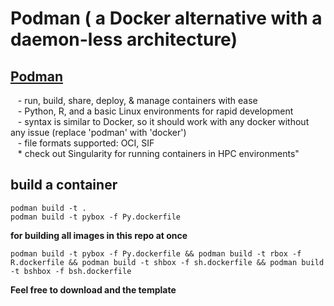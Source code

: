 # Podman ( a Docker alternative with a daemon-less architecture)

## [Podman](https://docs.podman.io/en/latest/)  
  
   - run, build, share, deploy, & manage containers with ease  
   - Python, R, and a basic Linux environments for rapid development  
   - syntax is similar to Docker, so it should work with any docker without any issue (replace 'podman' with 'docker')  
   - file formats supported: OCI, SIF  
   * check out Singularity for running containers in HPC environments"  
  
## build a container  
```  
podman build -t .   
podman build -t pybox -f Py.dockerfile
```

**for building all images in this repo at once**
``` 
podman build -t pybox -f Py.dockerfile && podman build -t rbox -f R.dockerfile && podman build -t shbox -f sh.dockerfile && podman build -t bshbox -f bsh.dockerfile  
```  
  
**Feel free to download and the template**
